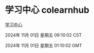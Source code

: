 # 学习中心 colearnhub
[学习中心](http://219.139.197.74:56308/colearnhub/)

2024年 11月 01日 星期五 09:10:02 CST

2024年 11月 01日 星期五 01:10:02 GMT
